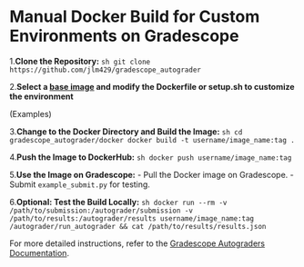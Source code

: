 # Manual Docker Build for Custom Environments on Gradescope

1.**Clone the Repository:**
    ```sh
    git clone https://github.com/jlm429/gradescope_autograder
    ```

2.**Select a [base image](https://hub.docker.com/r/gradescope/autograder-base) and modify the Dockerfile or setup.sh to customize the environment**

(Examples)

3.**Change to the Docker Directory and Build the Image:**
    ```sh
    cd gradescope_autograder/docker
    docker build -t username/image_name:tag .
    ```

4.**Push the Image to DockerHub:**
    ```sh
    docker push username/image_name:tag 
    ```

5.**Use the Image on Gradescope:**
    - Pull the Docker image on Gradescope.
    - Submit `example_submit.py` for testing.

6.**Optional: Test the Build Locally:**
    ```sh
    docker run --rm -v /path/to/submission:/autograder/submission -v /path/to/results:/autograder/results username/image_name:tag /autograder/run_autograder && cat /path/to/results/results.json
    ```

For more detailed instructions, refer to the [Gradescope Autograders Documentation](https://gradescope-autograders.readthedocs.io/en/latest/manual_docker/).
